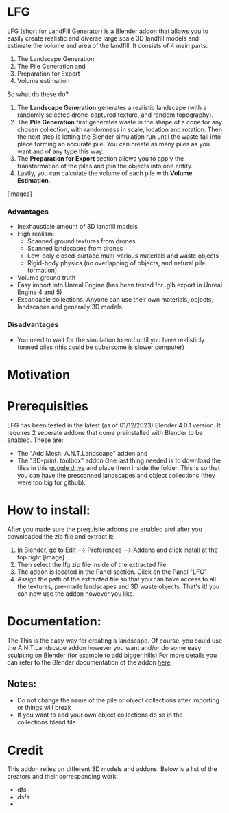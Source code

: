# LFG
LFG (short for LandFill Generator) is a Blender addon that allows you to easily create realistic and diverse large scale 3D landfill models and estimate the volume and area of the landfill.
It consists of 4 main parts:
  1) The Landscape Generation
  2) The Pile Generation and
  3) Preparation for Export
  4) Volume estimation

So what do these do?
1) The **Landscape Generation** generates a realistic landscape (with a randomly selected drone-captured texture, and random topography).
2) The **Pile Generation** first generates waste in the shape of a cone for any chosen collection, with randomness in scale, location and rotation. Then the next step is letting the Blender simulation run until the waste fall into place forming an accurate pile. You can create as many piles as you want and of any type this way.
3) The **Preparation for Export** section allows you to apply the transformation of the piles and join the objects into one entity.
4) Lastly, you can calculate the volume of each pile with **Volume Estimation**.

[images] 

### Advantages
  - Inexhaustible amount of 3D landfill models
  - High realism:
    - Scanned ground textures from drones
    - Scanned landscapes from drones
    - Low-poly closed-surface multi-various materials and waste objects
    - Rigid-body physics (no overlapping of objects, and natural pile formation)
  - Volume ground truth
  - Easy import into Unreal Engine (has been tested for .glb export in Unreal Engine 4 and 5)
  - Expandable collections. Anyone can use their own materials, objects, landscapes and generally 3D models.

### Disadvantages
  - You need to wait for the simulation to end until you have realisticly formed piles (this could be cubersome is slower computer)

# Motivation

# Prerequisities
LFG has been tested in the latest (as of 01/12/2023) Blender 4.0.1 version.
It requires 2 seperate addons that come preinstalled with Blender to be enabled. These are:
  - The "Add Mesh: A.N.T.Landscape" addon and
  - The "3D-print: toolbox" addon
One last thing needed is to download the files in this [google drive](url) and place them inside the folder. This is so that you can have the prescanned landscapes and object collections (they were too big for github).

# How to install:
After you made sure the prequisite addons are enabled and after you downloaded the zip file and extract it:
  1) In Blender, go to Edit --> Preferences --> Addons and click install at the top right 
[image]
  2) Then select the lfg.zip file inside of the extracted file.
  3) The addon is located in the Panel section. Click on the Panel "LFG"
  4) Assign the path of the extracted file so that you can have access to all the textures, pre-made landscapes and 3D waste objects.
That's it! you can now use the addon however you like.

# Documentation:
The
This is the easy way for creating a landscape. Of course, you could use the A.N.T.Landscape addon however you want and/or do some easy sculpting on Blender (for example to add bigger hills)
For more details you can refer to the Blender documentation of the addon [here](url)

## Notes:
  - Do not change the name of the pile or object collections after importing or things will break
  - If you want to add your own object collections do so in the collections.blend file 

# Credit
This addon relies on different 3D models and addons. Below is a list of the creators and their corresponding work:
  - dfs
  - dsfs
  - 
